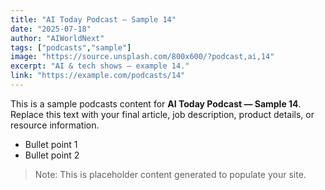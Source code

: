 ```yaml
---
title: "AI Today Podcast — Sample 14"
date: "2025-07-18"
author: "AIWorldNext"
tags: ["podcasts","sample"]
image: "https://source.unsplash.com/800x600/?podcast,ai,14"
excerpt: "AI & tech shows — example 14."
link: "https://example.com/podcasts/14"
---
```


This is a sample podcasts content for **AI Today Podcast — Sample 14**. Replace this text with your final article, job description, product details, or resource information.

- Bullet point 1
- Bullet point 2

> Note: This is placeholder content generated to populate your site.
